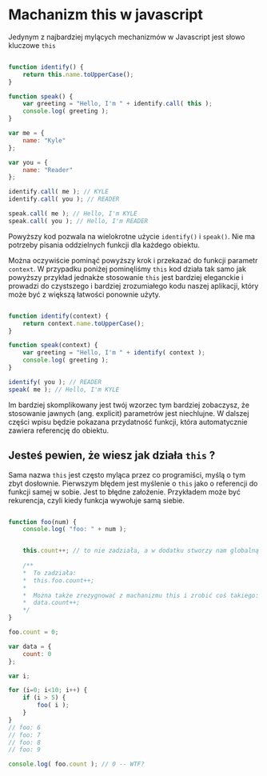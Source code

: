 # Machanizm this w javascript

Jedynym z najbardziej mylących mechanizmów w Javascript jest słowo kluczowe ```this```

```javascript

function identify() {
    return this.name.toUpperCase();
}

function speak() {
    var greeting = "Hello, I'm " + identify.call( this );
    console.log( greeting );
}

var me = {
    name: "Kyle"
};

var you = {
    name: "Reader"
};

identify.call( me ); // KYLE
identify.call( you ); // READER

speak.call( me ); // Hello, I'm KYLE
speak.call( you ); // Hello, I'm READER

```

Powyższy kod pozwala na wielokrotne użycie ```identify()``` i ```speak()```. Nie ma potrzeby
pisania oddzielnych funkcji dla każdego obiektu. 

Można oczywiście pominąć powyższy krok i przekazać do funkcji parametr ```context```. W przypadku poniżej
pominęliśmy ```this``` kod działa tak samo jak powyższy przykład jednakże stosowanie ```this``` 
jest bardziej eleganckie i prowadzi do czystszego i bardziej zrozumiałego kodu naszej aplikacji, który może być z większą łatwości ponownie użyty.


```javascript

function identify(context) {
	return context.name.toUpperCase();
}

function speak(context) {
	var greeting = "Hello, I'm " + identify( context );
	console.log( greeting );
}

identify( you ); // READER
speak( me ); // Hello, I'm KYLE

```

Im bardziej skomplikowany jest twój wzorzec tym bardziej zobaczysz, że stosowanie 
jawnych (ang. explicit) parametrów jest niechlujne. W dalszej części wpisu będzie pokazana przydatność
funkcji, która automatycznie zawiera referencję do obiektu. 

## Jesteś pewien, że wiesz jak działa ```this``` ? 

Sama nazwa ```this```  jest często myląca przez co programiści, myślą o tym zbyt dosłownie.
Pierwszym błędem jest myślenie o ```this``` jako o referencji do funkcji samej w sobie. Jest to błędne założenie. 
Przykładem może być rekurencja, czyli kiedy funkcja wywołuje samą siebie. 

```javascript

function foo(num) {
	console.log( "foo: " + num );


	this.count++; // to nie zadziała, a w dodatku stworzy nam globalną zmienna count 
	
	/**
	*  To zadziała: 
	*  this.foo.count++; 
	*  
	*  Można także zrezygnować z machanizmu this i zrobić coś takiego:
	*  data.count++;
    */
}

foo.count = 0;

var data = {
	count: 0
};

var i;

for (i=0; i<10; i++) {
	if (i > 5) {
		foo( i );
	}
}
// foo: 6
// foo: 7
// foo: 8
// foo: 9

console.log( foo.count ); // 0 -- WTF?

```




